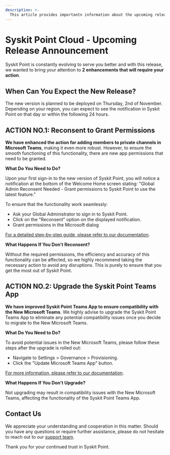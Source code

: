 ```yaml
---
description: >-
  This article provides importantn information about the upcoming release of Syskit Point Cloud.
---
```


# Syskit Point Cloud - Upcoming Release Announcement 

Syskit Point is constantly evolving to serve you better and with this release, we wanted to bring your attention to **2 enhancements that will require your action**. 

 
## When Can You Expect the New Release? 
The new version is planned to be deployed on Thursday, 2nd of November. Depending on your region, you can expect to see the notification in Syskit Point on that day or within the following 24 hours. 

## ACTION NO.1: Reconsent to Grant Permissions 
**We have enhanced the action for adding members to private channels in Microsoft Teams**, making it even more robust. However, to ensure the smooth functioning of this functionality, there are new app permissions that need to be granted. 

**What Do You Need to Do?** 

Upon your first sign-in to the new version of Syskit Point, you will notice a notification at the bottom of the Welcome Home screen stating: "Global Admin Reconsent Needed - Grant permissions to Syskit Point to use the latest feature." 

To ensure that the functionality work seamlessly: 
* Ask your Global Administrator to sign in to Syskit Point. 
* Click on the "Reconsent" option on the displayed notification. 
* Grant permissions in the Microsoft dialog  

[For a detailed step-by-step guide, please refer to our documentation](../../requirements/permission-requirements-change-log.md).  

**What Happens If You Don't Reconsent?**

Without the required permissions, the efficiency and accuracy of this functionality can be affected, so we highly recommend taking the necessary action to avoid any disruptions. This is purely to ensure that you get the most out of Syskit Point. 

## ACTION NO.2: Upgrade the Syskit Point Teams App   

**We have improved Syskit Point Teams App to ensure compatibility with the New Microsoft Teams**. We highly advise to upgrade the Syskit Point Teams App to eliminate any potential compatibility issues once you decide to migrate to the New Microsoft Teams. 

**What Do You Need to Do?** 

To avoid potential issues in the New Microsoft Teams, please follow these steps after the upgrade is rolled out: 

* Navigate to Settings > Governance > Provisioning. 
* Click the "Update Microsoft Teams App" button. 

[For more information, please refer to our documentation](../../governance-and-automation/syskit-point-teams-app.md#upgrade-syskit-point-teams-app). 

**What Happens If You Don't Upgrade?**

Not upgrading may result in compatibility issues with the New Microsoft Teams, affecting the functionality of the Syskit Point Teams App. 

## Contact Us

We appreciate your understanding and cooperation in this matter. Should you have any questions or require further assistance, please do not hesitate to reach out to our [support team](https://www.syskit.com/contact-us/). 
 
Thank you for your continued trust in Syskit Point. 